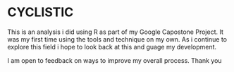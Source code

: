 # CYCLISTIC
This is an analysis i did using R as part of my Google Capostone Project. It was my first time using the tools and technique on my own. As i continue to explore this field i hope to look back at this and guage my development. 

I am open to feedback on ways to improve my overall process. Thank you
